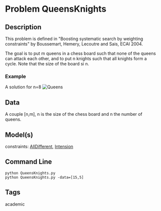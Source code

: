 # Problem QueensKnights
## Description
This problem is defined in "Boosting systematic search by weighting constraints"
by Boussemart, Hemery, Lecoutre and Sais, ECAI 2004.

The goal is to put m queens in a chess board such that none of the queens can attack each other, and to put n knights such that
all knights form a cycle. Note that the size of the board si n.

### Example
A solution for n=8
![Queens](http://pycsp.org/assets/notebooks/figures/queens.png)

## Data

A couple \[n,m], n is the size of the chess board and n the number of queens.

## Model(s)

  constraints: [AllDifferent](http://pycsp.org/documentation/constraints/AllDifferent), [Intension](http://pycsp.org/documentation/constraints/Intension)



## Command Line

```
python QueensKnights.py
python QueensKnights.py -data=[15,5]
```

## Tags
 academic
